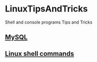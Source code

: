 # LinuxTipsAndTricks
Shell and console programs Tips and Tricks

## [MySQL](./tools/MySQL.md)
## [Linux shell commands](./tools/commands.md)
